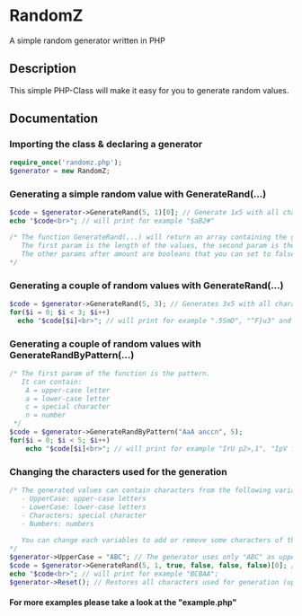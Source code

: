 # RandomZ
A simple random generator written in PHP

## Description

This simple PHP-Class will make it easy for you to generate random values.

## Documentation

### Importing the class & declaring a generator
```php
require_once('randomz.php');
$generator = new RandomZ;
```
### Generating a simple random value with GenerateRand(...)
``` php
$code = $generator->GenerateRand(5, 1)[0]; // Generate 1x5 with all characters
echo "$code<br>"; // will print for example "$aB2#"

/* The function GenerateRand(...) will return an array containing the generated values.
   The first param is the length of the values, the second param is the amount of values to generate.
   The other params after amount are booleans that you can set to false if you don't need upper-case letters, numbers...
*/
```

### Generating a couple of random values with GenerateRand(...)
``` php
$code = $generator->GenerateRand(5, 3); // Generates 3x5 with all characters 
for($i = 0; $i < 3; $i++)
  echo "$code[$i]<br>"; // will print for example ".5SmD", "^F}u3" and "VXr(&"
```
### Generating a couple of random values with GenerateRandByPattern(...)
``` php
/* The first param of the function is the pattern. 
   It can contain: 
    A = upper-case letter
    a = lower-case letter
    c = special character
    n = number
 */
$code = $generator->GenerateRandByPattern("AaA anccn", 5);
for($i = 0; $i < 5; $i++)
	echo "$code[$i]<br>"; // will print for example "IrU p2>,1", "IpV f4-&5", "CkW l5.,7", "QlS j3.<6" and "ImG p2{'5"
```
### Changing the characters used for the generation
``` php
/* The generated values can contain characters from the following variables:
   - UpperCase: upper-case letters
   - LowerCase: lower-case letters
   - Characters: special character
   - Numbers: numbers
   
   You can change each variables to add or remove some characters of the standard variables
*/
$generator->UpperCase = "ABC"; // The generator uses only "ABC" as upper-case letters
$code = $generator->GenerateRand(5, 1, true, false, false, false)[0]; // generate 1x5 consisting of only upper-case letters
echo "$code<br>"; // will print for example "BCBAA";
$generator->Reset(); // Restores all characters used for generation (upper-case letters are going to be restored to default value instead of "ABC")
```
#### For more examples please take a look at the "example.php"
